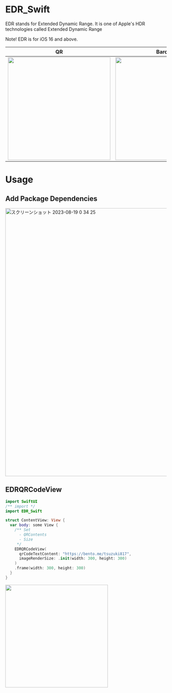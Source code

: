 # EDR_Swift
EDR stands for Extended Dynamic Range.
It is one of Apple's HDR technologies called Extended Dynamic Range

Note! EDR is for iOS 16 and above.

| QR | Barcode |
| -- | -- |
| <img src="https://github.com/tsuzukihashi/EDR_Swift/assets/19743978/d334dc02-89dc-40e4-97f6-a69491a9d71c" width=320> | <img src="https://github.com/tsuzukihashi/EDR_Swift/assets/19743978/29b3ea47-5042-4946-84a3-229294b13d24" width=320> |

# Usage

## Add Package Dependencies
<img width="835" alt="スクリーンショット 2023-08-19 0 34 25" src="https://github.com/tsuzukihashi/EDR_Swift/assets/19743978/d66d22d9-2cfc-47f9-90d5-8244c9af3b0b">


## EDRQRCodeView

```swift
import SwiftUI
/** import */
import EDR_Swift

struct ContentView: View {
  var body: some View {
    /** Set
      - QRContents
      - Size
     */
    EDRQRCodeView(
      qrCodeTextContent: "https://bento.me/tsuzuki817",
      imageRenderSize: .init(width: 300, height: 300)
    )
    .frame(width: 300, height: 300)
  }
}
```
<img src="https://github.com/tsuzukihashi/EDR_Swift/assets/19743978/c3c6b573-ed0e-44ec-affe-f203185d6dc2" width=320>
